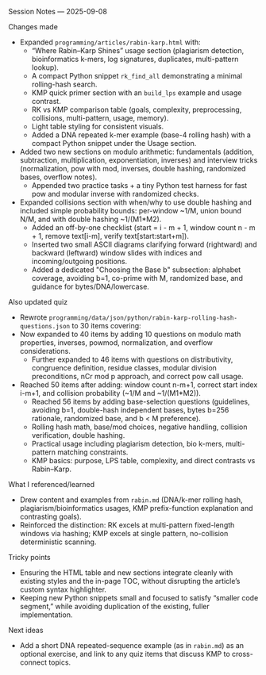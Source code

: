 Session Notes — 2025-09-08

Changes made
- Expanded `programming/articles/rabin-karp.html` with:
  - “Where Rabin–Karp Shines” usage section (plagiarism detection, bioinformatics k-mers, log signatures, duplicates, multi-pattern lookup).
  - A compact Python snippet `rk_find_all` demonstrating a minimal rolling-hash search.
  - KMP quick primer section with an `build_lps` example and usage contrast.
  - RK vs KMP comparison table (goals, complexity, preprocessing, collisions, multi-pattern, usage, memory).
  - Light table styling for consistent visuals.
  - Added a DNA repeated k-mer example (base-4 rolling hash) with a compact Python snippet under the Usage section.
- Added two new sections on modulo arithmetic: fundamentals (addition, subtraction, multiplication, exponentiation, inverses) and interview tricks (normalization, pow with mod, inverses, double hashing, randomized bases, overflow notes).
  - Appended two practice tasks + a tiny Python test harness for fast pow and modular inverse with randomized checks.
- Expanded collisions section with when/why to use double hashing and included simple probability bounds: per-window ~1/M, union bound N/M, and with double hashing ~1/(M1*M2).
  - Added an off-by-one checklist (start = i - m + 1, window count n - m + 1, remove text[i-m], verify text[start:start+m]).
  - Inserted two small ASCII diagrams clarifying forward (rightward) and backward (leftward) window slides with indices and incoming/outgoing positions.
  - Added a dedicated "Choosing the Base b" subsection: alphabet coverage, avoiding b=1, co-prime with M, randomized base, and guidance for bytes/DNA/lowercase.

Also updated quiz
- Rewrote `programming/data/json/python/rabin-karp-rolling-hash-questions.json` to 30 items covering:
- Now expanded to 40 items by adding 10 questions on modulo math properties, inverses, powmod, normalization, and overflow considerations.
  - Further expanded to 46 items with questions on distributivity, congruence definition, residue classes, modular division preconditions, nCr mod p approach, and correct pow call usage.
- Reached 50 items after adding: window count n-m+1, correct start index i-m+1, and collision probability (~1/M and ~1/(M1*M2)).
  - Reached 56 items by adding base-selection questions (guidelines, avoiding b=1, double-hash independent bases, bytes b=256 rationale, randomized base, and b < M preference).
  - Rolling hash math, base/mod choices, negative handling, collision verification, double hashing.
  - Practical usage including plagiarism detection, bio k-mers, multi-pattern matching constraints.
  - KMP basics: purpose, LPS table, complexity, and direct contrasts vs Rabin–Karp.

What I referenced/learned
- Drew content and examples from `rabin.md` (DNA/k-mer rolling hash, plagiarism/bioinformatics usages, KMP prefix-function explanation and contrasting goals).
- Reinforced the distinction: RK excels at multi-pattern fixed-length windows via hashing; KMP excels at single pattern, no-collision deterministic scanning.

Tricky points
- Ensuring the HTML table and new sections integrate cleanly with existing styles and the in-page TOC, without disrupting the article’s custom syntax highlighter.
- Keeping new Python snippets small and focused to satisfy “smaller code segment,” while avoiding duplication of the existing, fuller implementation.

Next ideas
- Add a short DNA repeated-sequence example (as in `rabin.md`) as an optional exercise, and link to any quiz items that discuss KMP to cross-connect topics.

